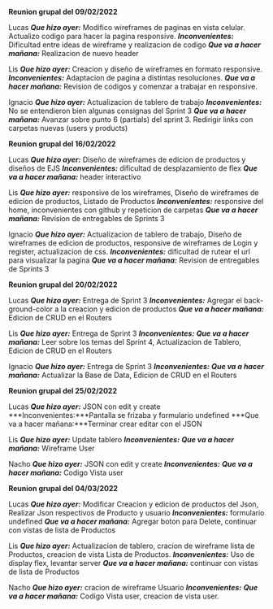 **Reunion grupal del 09/02/2022**

Lucas 
    ***Que hizo ayer:*** Modifico wireframes de paginas en vista celular. Actualizo codigo para hacer la pagina responsive. 
    ***Inconvenientes:*** Dificultad entre ideas de wireframe y realizacion de codigo 
    ***Que va a hacer mañana:*** Realizacion de nuevo header

Lis 
    ***Que hizo ayer:*** Creacion y diseño de wireframes en formato responsive. 
    ***Inconvenientes:*** Adaptacion de pagina a distintas resoluciones. 
    ***Que va a hacer mañana:*** Revision de codigos y comenzar a trabajar en responsive.

Ignacio 
    ***Que hizo ayer:*** Actualizacion de tablero de trabajo 
    ***Inconvenientes:*** No se entendieron bien algunas consignas del Sprint 3 
    ***Que va a hacer mañana:*** Avanzar sobre punto 6 (partials) del sprint 3. Redirigir links con carpetas nuevas (users y products)

**Reunion grupal del 16/02/2022**

Lucas 
    ***Que hizo ayer:*** Diseño de wireframes de edicion de productos y diseños de EJS 
    ***Inconvenientes:*** dificultad de desplazamiento de flex 
    ***Que va a hacer mañana:*** header interactivo

Lis 
    ***Que hizo ayer:*** responsive de los wireframes, Diseño de wireframes de edicion de productos, Listado de Productos 
    ***Inconvenientes:*** responsive del home, inconvenientes con github y repeticion de carpetas 
    ***Que va a hacer mañana:*** Revision de entregables de Sprints 3

Ignacio 
    ***Que hizo ayer:*** Actualizacion de tablero de trabajo, Diseño de wireframes de edicion de productos, responsive de wireframes de Login y register, actualizacion de css. 
    ***Inconvenientes:*** dificultad de rutear el url para visualizar la pagina 
    ***Que va a hacer mañana:*** Revision de entregables de Sprints 3

**Reunion grupal del 20/02/2022**

Lucas 
    ***Que hizo ayer:*** Entrega de Sprint 3 
    ***Inconvenientes:*** Agregar el back-ground-color a la creacion y edicion de productos 
    ***Que va a hacer mañana:*** Edicion de CRUD en el Routers

Lis 
    ***Que hizo ayer:*** Entrega de Sprint 3 
    ***Inconvenientes:*** 
    ***Que va a hacer mañana:*** Leer sobre los temas del Sprint 4, Actualizacion de Tablero, Edicion de CRUD en el Routers

Ignacio 
    ***Que hizo ayer:*** Entrega de Sprint 3 
    ***Inconvenientes:*** 
    ***Que va a hacer mañana:*** Actualizar la Base de Data, Edicion de CRUD en el Routers

**Reunion grupal del 25/02/2022**

Lucas 
    ***Que hizo ayer:*** JSON con edit y create 
    ***Inconvenientes:***Pantalla se frizaba y formulario undefined 
    ***Que va a hacer mañana:***Terminar crear editar con el JSON

Lis 
    ***Que hizo ayer:*** Update tablero 
    ***Inconvenientes:*** 
    ***Que va a hacer mañana:*** Wireframe User

Nacho 
    ***Que hizo ayer:*** JSON con edit y create 
    ***Inconvenientes:*** 
    ***Que va a hacer mañana:*** Codigo Vista user

**Reunion grupal del 04/03/2022**

Lucas 
    ***Que hizo ayer:*** Modificar Creacion y edicion de productos del Json, Realizar Json respectivos de Producto y usuario 
    ***Inconvenientes:*** formulario undefined 
    ***Que va a hacer mañana:*** Agregar boton para Delete, continuar con vistas de lista de Productos

Lis 
    ***Que hizo ayer:*** Actualizacion de tablero, cracion de wireframe lista de Productos, creacion de vista Lista de Productos. 
    ***Inconvenientes:*** Uso de display flex, levantar server 
    ***Que va a hacer mañana:*** continuar con vistas de lista de Productos

Nacho 
    ***Que hizo ayer:*** cracion de wireframe Usuario 
    ***Inconvenientes:***
    ***Que va a hacer mañana:*** Codigo Vista user, creacion de vista user.
